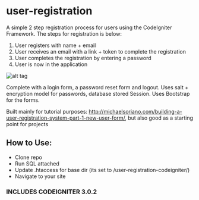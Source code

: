 # user-registration

A simple 2 step registration process for users using the CodeIgniter Framework. The steps for registration is below:

1) User registers with name + email
2) User receives an email with a link + token to complete the registration 
3) User completes the registration by entering a password
3) User is now in the application

![alt tag](http://michaelsoriano.com/wp-content/uploads/2015/08/user-reg.gif)

Complete with a login form, a password reset form and logout. Uses salt + encryption model for passwords, database stored Session. Uses Bootstrap for the forms. 

Built mainly for tutorial purposes: http://michaelsoriano.com/building-a-user-registration-system-part-1-new-user-form/, but also good as a starting point for projects 

## How to Use: 

* Clone repo
* Run SQL attached
* Update .htaccess for base dir (its set to /user-registration-codeigniter/)
* Navigate to your site

### INCLUDES CODEIGNITER 3.0.2

